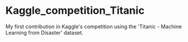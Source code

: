 # Kaggle_competition_Titanic
My first contribution in Kaggle's competition using the 'Titanic - Machine Learning from Disaster' dataset. 
